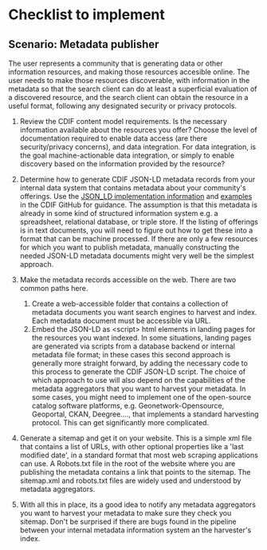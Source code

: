 # Checklist to implement

## Scenario: Metadata publisher

The user represents a community that is generating data or other information resources, and making those resources accesible online.  The user needs to make those resources discoverable, with information in the metadata so that the search client can do at least a superficial evaluation of a discovered resource, and the search client can obtain the resource in a useful format, following any designated security or privacy protocols.

1. Review the CDIF content model requirements.  Is the necessary information available about the resources you offer?  Choose the level of documentation required to enable data access (are there security/privacy concerns), and data integration. For data integration, is the goal machine-actionable data integration, or simply to enable discovery based on the information provided by the resource?

2. Determine how to generate CDIF JSON-LD metadata records from your internal data system that contains metadata about your community's offerings. Use the [JSON_LD implementation information](../metadata/schemaorgimplementation.md) and [examples](../examples/index.md) in the CDIF GitHub for guidance.  The assumption is that this metadata is already in some kind of structured information system e.g. a spreadsheet, relational database, or triple store.  If the listing of offerings is in text documents, you will need to figure out how to get these into a format that can be machine processed. If there are only a few resources for which you want to publish metadata, manually constructing the needed JSON-LD metadata documents might very well be the simplest approach. 

3. Make the metadata records accessible on the web.   There are two common paths here. 
	1. Create a web-accessible folder that contains a collection of metadata documents you want search engines to harvest and index. Each metadata document must be accessible via URL. 
	1. Embed the JSON-LD as \<script\> html elements in landing pages for the resources you want indexed. In some situations, landing pages are generated via scripts from a database backend or internal metadata file format; in these cases this second approach is generally more straight forward, by adding the necessary code to this process to generate the CDIF JSON-LD script.   The choice of which approach to use will also depend on the capabilities of the metadata aggregators that you want to harvest your metadata. In some cases, you might need to implement one of the open-source catalog software platforms, e.g. Geonetwork-Opensource, Geoportal, CKAN, Deegree...., that implements a standard harvesting protocol. This can get significantly more complicated.

4. Generate a sitemap and get it on your website. This is a simple xml file that contains a list of URLs, with other optional properties like a 'last modified date', in a standard format that most web scraping applications can use. A Robots.txt file in the root of the website where you are publishing the metadata contains a link that points to the sitemap. The sitemap.xml and robots.txt files are widely used and understood by metadata aggregators. 

5. With all this in place, its a good idea to notify any metadata aggregators you want to harvest your metadata to make sure they check you sitemap.  Don't be surprised if there are bugs found in the pipeline between your internal metadata information system an the harvester's index. 